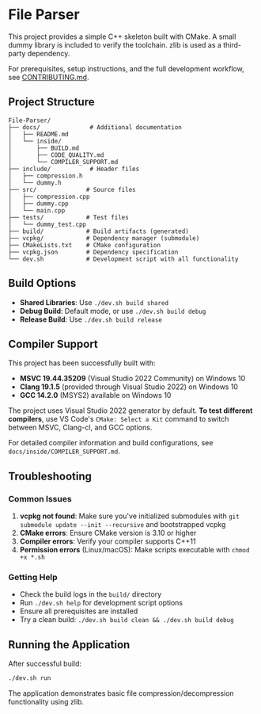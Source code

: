 # File Parser

This project provides a simple C++ skeleton built with CMake. A small dummy library is included to verify the toolchain. zlib is used as a third-party dependency.

For prerequisites, setup instructions, and the full development workflow, see [CONTRIBUTING.md](CONTRIBUTING.md).

## Project Structure

```
File-Parser/
├── docs/              # Additional documentation
│   ├── README.md
│   └── inside/
│       ├── BUILD.md
│       ├── CODE_QUALITY.md
│       └── COMPILER_SUPPORT.md
├── include/           # Header files
│   ├── compression.h
│   └── dummy.h
├── src/              # Source files
│   ├── compression.cpp
│   ├── dummy.cpp
│   └── main.cpp
├── tests/            # Test files
│   └── dummy_test.cpp
├── build/            # Build artifacts (generated)
├── vcpkg/            # Dependency manager (submodule)
├── CMakeLists.txt    # CMake configuration
├── vcpkg.json        # Dependency specification
└── dev.sh            # Development script with all functionality
```

## Build Options

- **Shared Libraries**: Use `./dev.sh build shared`
- **Debug Build**: Default mode, or use `./dev.sh build debug`
- **Release Build**: Use `./dev.sh build release`

## Compiler Support

This project has been successfully built with:
- **MSVC 19.44.35209** (Visual Studio 2022 Community) on Windows 10
- **Clang 19.1.5** (provided through Visual Studio 2022) on Windows 10
- **GCC 14.2.0** (MSYS2) available on Windows 10

The project uses Visual Studio 2022 generator by default. **To test different compilers**, use VS Code's `CMake: Select a Kit` command to switch between MSVC, Clang-cl, and GCC options.

For detailed compiler information and build configurations, see `docs/inside/COMPILER_SUPPORT.md`.

## Troubleshooting

### Common Issues

1. **vcpkg not found**: Make sure you've initialized submodules with `git submodule update --init --recursive` and bootstrapped vcpkg
2. **CMake errors**: Ensure CMake version is 3.10 or higher
3. **Compiler errors**: Verify your compiler supports C++11
4. **Permission errors** (Linux/macOS): Make scripts executable with `chmod +x *.sh`

### Getting Help

- Check the build logs in the `build/` directory
- Run `./dev.sh help` for development script options
- Ensure all prerequisites are installed
- Try a clean build: `./dev.sh build clean && ./dev.sh build debug`

## Running the Application

After successful build:

```bash
./dev.sh run
```

The application demonstrates basic file compression/decompression functionality using zlib.
